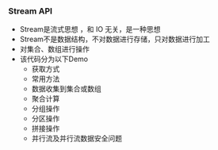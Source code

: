 ### Stream API 

- Stream是流式思想 ，和 IO 无关，是一种思想
- Stream不是数据结构，不对数据进行存储，只对数据进行加工
- 对集合、数组进行操作
- 该代码分为以下Demo
  - 获取方式
  - 常用方法
  - 数据收集到集合或数组
  - 聚合计算
  - 分组操作
  - 分区操作
  - 拼接操作
  - 并行流及并行流数据安全问题

